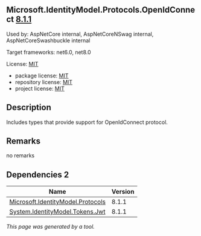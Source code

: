 Microsoft.IdentityModel.Protocols.OpenIdConnect [8.1.1](https://www.nuget.org/packages/Microsoft.IdentityModel.Protocols.OpenIdConnect/8.1.1)
--------------------

Used by: AspNetCore internal, AspNetCoreNSwag internal, AspNetCoreSwashbuckle internal

Target frameworks: net6.0, net8.0

License: [MIT](../../../../licenses/mit) 

- package license: [MIT](https://licenses.nuget.org/MIT) 
- repository license: [MIT](https://github.com/AzureAD/azure-activedirectory-identitymodel-extensions-for-dotnet) 
- project license: [MIT](https://github.com/AzureAD/azure-activedirectory-identitymodel-extensions-for-dotnet) 

Description
-----------
Includes types that provide support for OpenIdConnect protocol.

Remarks
-----------
no remarks


Dependencies 2
-----------

|Name|Version|
|----------|:----|
|[Microsoft.IdentityModel.Protocols](../../../../packages/nuget.org/microsoft.identitymodel.protocols/8.1.1)|8.1.1|
|[System.IdentityModel.Tokens.Jwt](../../../../packages/nuget.org/system.identitymodel.tokens.jwt/8.1.1)|8.1.1|

*This page was generated by a tool.*